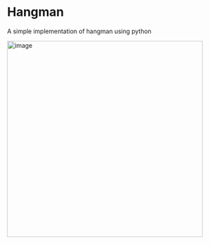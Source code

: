 # Hangman
A simple implementation of hangman using python

<img width="454" alt="image" src="https://user-images.githubusercontent.com/96631757/233451387-0019ae4c-dcba-4173-8ae9-fd4221f43924.png">
